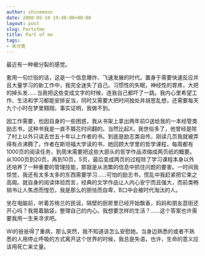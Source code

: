 ```yaml
---
author: shinemoon
date: 2008-05-10 19:48:00+00:00
layout: post
slug: Partofme
title: Part of me
tags:
- 未分类
---
```


最近有一种被分裂的感觉。

  


套用一句烂俗的话，这是一个信息爆炸、飞速发展的时代。置身于需要快速反应并且大量学习的新工作中，我完全迷失了自己。习惯性的失眠，神经性的胃疼，大把的掉头发……当我把这些变成文字的时候，连我自己都吓了一跳。我内心里希望工作、生活和学习都能安排妥当，同时又需要大把时间独处并胡思乱想，还需要每天九个小时在梦里翱翔，事实证明，我做不到。

  


因工作需要，也因自身的一些困惑，我从书架上拿出两年前O送给我的一本经管类励志书，这种书我是一直不屑花时间翻的。当然比起X，我世俗多了，他曾经是除了村上以外只读去世五十年以上作者的书。到底是励志类自传，刚读几页我就被弄得有点沸腾了。作者在斯坦福大学读的书，她回顾大学里的哲学课程，每周都有1000页的阅读任务，到周末需要把这些大部头的哲学作品浓缩成两页纸的概要。从1000页到20页，再到10页，5页，最后变成两页的过程除了学习课程本身以外还培养了一种重要的管理技能，那就是从浩繁的信息中抓住问题的要害。一时间我惊觉，我还有太多太多的东西需要学习……可怕的励志书，慌乱中我赶紧把它束之高阁。就自身的阅读体验而言，经典的文学作品让人内心安宁而且强大，而前类畅销书让人焦虑而惶恐，我是那么的胆怯而自卑，B口中会被时代淘汰的人。

  


坐在电脑前，听着苏格兰的民谣，隔壁的厨房里已经开始飘香，妈妈和朋友逛街还开心吗？我晃着脑袋，整理自己的内心。我想要怎样的生活？……这个答案也许需要我用一生来寻求吧。

  


Wi的爸爸得了重病，那么突然，我不知道该怎么安慰她。当身边熟悉的或者不熟悉的人用停止呼吸的方式离开这个世界的时候，我总是失语，也许，生命的意义应该用死亡来丈量。

